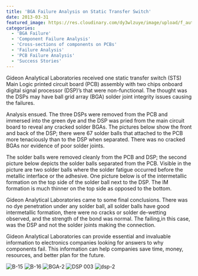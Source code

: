 ```yaml
---
title: 'BGA Failure Analysis on Static Transfer Switch'
date: 2013-03-31
featured_image: https://res.cloudinary.com/dy3wlzuye/image/upload/f_auto,c_scale,w_250/v1/GideonLabs/B-15.jpg
categories:
  - 'BGA Failure'
  - 'Component Failure Analysis'
  - 'Cross-sections of components on PCBs'
  - 'Failure Analysis'
  - 'PCB Failure Analysis'
  - 'Success Stories'
---
```


Gideon Analytical Laboratories received one static transfer switch (STS) Main Logic printed circuit board (PCB) assembly with two chips onboard digital signal processor (DSP)’s that were non-functional. The thought was the DSPs may have ball grid array (BGA) solder joint integrity issues causing the failures.

Analysis ensued. The three DSPs were removed from the PCB and immersed into the green dye and the DSP was pried from the main circuit board to reveal any cracked solder BGAs. The pictures below show the front and back of the DSP; there were 67 solder balls that attached to the PCB more tenaciously than to the DSP when separated. There was no cracked BGAs nor evidence of poor solder joints.

The solder balls were removed cleanly from the PCB and DSP; the second picture below depicts the solder balls separated from the PCB. Visible in the picture are two solder balls where the solder fatigue occurred before the metallic interface or the adhesive. One picture below is of the intermetallic formation on the top side of the solder ball next to the DSP. The IM formation is much thinner on the top side as opposed to the bottom.

Gideon Analytical Laboratories came to some final conclusions. There was no dye penetration under any solder ball, all solder balls have good intermetallic formation, there were no cracks or solder de-wetting observed, and the strength of the bond was normal. The failing,in this case, was the DSP and not the solder joints making the connection.

Gideon Analytical Laboratories can provide essential and invaluable information to electronics companies looking for answers to why components fail. This information can help companies save time, money, resources, and better plan for the future.

![B-15](https://res.cloudinary.com/dy3wlzuye/image/upload/f_auto,c_scale,w_300/GideonLabs/B-15.jpg 'Solder Ball')
![B-16](https://res.cloudinary.com/dy3wlzuye/image/upload/f_auto,c_scale,w_300/GideonLabs/B-16.jpg 'BGA Metallic Interface ')
![BGA-2](https://res.cloudinary.com/dy3wlzuye/image/upload/f_auto,c_scale,w_300/GideonLabs/BGA-2.jpg 'Cross-section of BGA')
![DSP 003](https://res.cloudinary.com/dy3wlzuye/image/upload/f_auto,c_scale,w_300/GideonLabs/DSP-003.jpg 'DSP Chip on Board')
![dsp-2](https://res.cloudinary.com/dy3wlzuye/image/upload/f_auto,c_scale,w_300/GideonLabs/dsp-2.jpg 'Circuitry for BGA')
